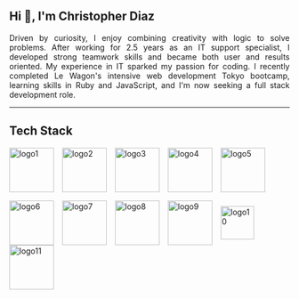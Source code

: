## Hi 👋, I'm Christopher Diaz

<p align="justify">
Driven by curiosity, I enjoy combining creativity with logic to solve problems. After working for 2.5 years as an IT support specialist, I developed strong teamwork skills and became both user and results oriented. My experience in IT sparked my passion for coding. I recently completed Le Wagon's intensive web development Tokyo bootcamp, learning skills in Ruby and JavaScript, and I'm now seeking a full stack development role.
</p>

---

## Tech Stack

<div style="display:flex; flex-wrap:wrap; gap:15px; align-items:center;">
  <img src="https://github.com/user-attachments/assets/16b768bd-8ea4-47ff-9218-cbe50cff1a8e" alt="logo1" height="80"/>
  <img src="https://github.com/user-attachments/assets/d4007fd5-195c-4a92-bf90-b37f79bdd786" alt="logo2" height="80"/>
  <img src="https://github.com/user-attachments/assets/ae576b96-d73b-48b4-934c-c12ce243069b" alt="logo3" height="80"/>
  <img src="https://github.com/user-attachments/assets/d7a91dd6-13d6-4ad0-9ea4-d6b83b340d9b" alt="logo4" height="80"/>
  <img src="https://github.com/user-attachments/assets/6d63ad62-9974-4c85-b314-038eef6954b3" alt="logo5" height="80"/>
  <img src="https://github.com/user-attachments/assets/f9a3fb01-5def-4a2f-befa-ab9bd58adeaf" alt="logo6" height="80"/>
  <img src="https://github.com/user-attachments/assets/9516ef3d-4fa1-458a-b29b-163270f1287a" alt="logo7" height="80"/>
  <img src="https://github.com/user-attachments/assets/2d46f000-5159-4a28-b7cd-8b56cfa7ba3e" alt="logo8" height="80"/>
  <img src="https://github.com/user-attachments/assets/6f6da7e1-a794-4913-b5f9-04b9da394e13" alt="logo9" height="80"/>
  <img src="https://github.com/user-attachments/assets/91afc9b6-c5fe-4c2c-a57d-504c050cbd98" alt="logo10" height="60"/>
</div>
  <img src="https://github.com/user-attachments/assets/69d2b25a-cf1e-46b5-801f-7e2da6592bf2" alt="logo11" height="80"/>



<!--
**ChrisDiaz007/ChrisDiaz007** is a ✨ _special_ ✨ repository because its `README.md` (this file) appears on your GitHub profile.

Here are some ideas to get you started:

- 🔭 I’m currently working on ...
- 🌱 I’m currently learning ...
- 👯 I’m looking to collaborate on ...
- 🤔 I’m looking for help with ...
- 💬 Ask me about ...
- 📫 How to reach me: ...
- 😄 Pronouns: ...
- ⚡ Fun fact: ...
-->
